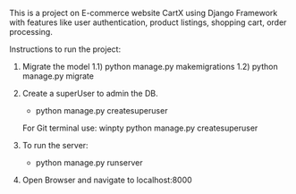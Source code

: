 This is a project on E-commerce website CartX using Django Framework with features like user authentication, product listings, shopping cart, order processing.

Instructions to run the project:


1) Migrate the model 
   1.1) python manage.py makemigrations
   1.2) python manage.py migrate

2) Create a superUser to admin the DB.
    - python manage.py createsuperuser

    For Git terminal use: winpty python manage.py createsuperuser

3) To run the server: 
    - python manage.py runserver
   
4) Open Browser and navigate to localhost:8000
